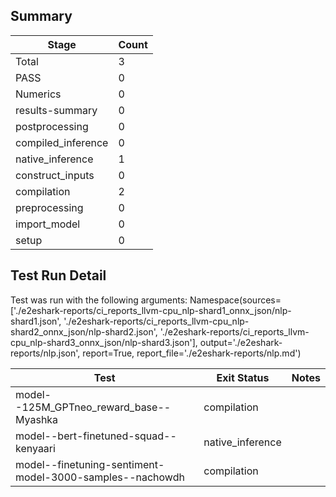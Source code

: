 ## Summary

|Stage|Count|
|--|--|
| Total | 3 |
| PASS | 0 |
| Numerics | 0 |
| results-summary | 0 |
| postprocessing | 0 |
| compiled_inference | 0 |
| native_inference | 1 |
| construct_inputs | 0 |
| compilation | 2 |
| preprocessing | 0 |
| import_model | 0 |
| setup | 0 |

## Test Run Detail 
Test was run with the following arguments:
Namespace(sources=['./e2eshark-reports/ci_reports_llvm-cpu_nlp-shard1_onnx_json/nlp-shard1.json', './e2eshark-reports/ci_reports_llvm-cpu_nlp-shard2_onnx_json/nlp-shard2.json', './e2eshark-reports/ci_reports_llvm-cpu_nlp-shard3_onnx_json/nlp-shard3.json'], output='./e2eshark-reports/nlp.json', report=True, report_file='./e2eshark-reports/nlp.md')

| Test | Exit Status | Notes |
|--|--|--|
| model--125M_GPTneo_reward_base--Myashka | compilation | |
| model--bert-finetuned-squad--kenyaari | native_inference | |
| model--finetuning-sentiment-model-3000-samples--nachowdh | compilation | |
